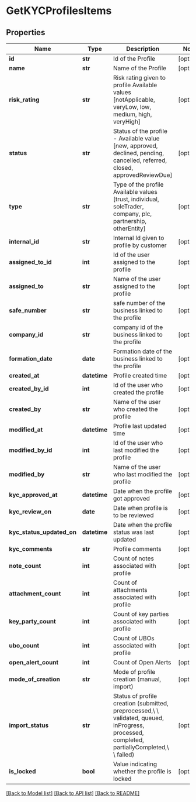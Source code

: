# GetKYCProfilesItems

## Properties
Name | Type | Description | Notes
------------ | ------------- | ------------- | -------------
**id** | **str** | Id of the Profile | [optional] 
**name** | **str** | Name of the Profile | [optional] 
**risk_rating** | **str** | Risk rating given to profile Available values [notApplicable, veryLow, low, medium, high, veryHigh] | [optional] 
**status** | **str** | Status of the profile - Available value [new, approved, declined, pending, cancelled, referred, closed, approvedReviewDue] | [optional] 
**type** | **str** | Type of the profile Available values [trust, individual, soleTrader, company, plc, partnership, otherEntity] | [optional] 
**internal_id** | **str** | Internal Id given to profile by customer | [optional] 
**assigned_to_id** | **int** | Id of the user assigned to the profile | [optional] 
**assigned_to** | **str** | Name of the user assigned to the profile | [optional] 
**safe_number** | **str** | safe number of the business linked to the profile | [optional] 
**company_id** | **str** | company id of the business linked to the profile | [optional] 
**formation_date** | **date** | Formation date of the business linked to the profile | [optional] 
**created_at** | **datetime** | Profile created time | [optional] 
**created_by_id** | **int** | Id of the user who created the profile | [optional] 
**created_by** | **str** | Name of the user who created the profile | [optional] 
**modified_at** | **datetime** | Profile last updated time | [optional] 
**modified_by_id** | **int** | Id of the user who last modified the profile | [optional] 
**modified_by** | **str** | Name of the user who last modified the profile | [optional] 
**kyc_approved_at** | **datetime** | Date when the profile got approved | [optional] 
**kyc_review_on** | **date** | Date when profile is to be reviewed | [optional] 
**kyc_status_updated_on** | **datetime** | Date when the profile status was last updated | [optional] 
**kyc_comments** | **str** | Profile comments | [optional] 
**note_count** | **int** | Count of notes associated with profile | [optional] 
**attachment_count** | **int** | Count of attachments associated with profile | [optional] 
**key_party_count** | **int** | Count of key parties associated with profile | [optional] 
**ubo_count** | **int** | Count of UBOs associated with profile | [optional] 
**open_alert_count** | **int** | Count of Open Alerts | [optional] 
**mode_of_creation** | **str** | Mode of profile creation (manual, import) | [optional] 
**import_status** | **str** | Status of profile creation (submitted, preprocessed,\\ \\ validated, queued, inProgress, processed, completed, partiallyCompleted,\\ \\ failed) | [optional] 
**is_locked** | **bool** | Value indicating whether the profile is locked | [optional] 

[[Back to Model list]](../README.md#documentation-for-models) [[Back to API list]](../README.md#documentation-for-api-endpoints) [[Back to README]](../README.md)

